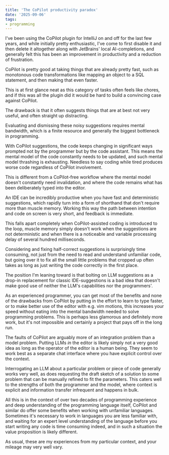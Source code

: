 ```yaml
---
title: 'The CoPilot productivity paradox'
date: '2025-09-06'
tags:
- programming
---
```


I've been using the CoPilot plugin for IntelliJ on and off for the last few years,
and while initially pretty enthusiastic,
I've come to first disable it and then delete it altogether along with JetBrains' local AI-completions,
and generally felt this has been an improvement in productivity and a reduction of frustration.

CoPilot is pretty good at taking things that are already pretty fast,
such as monotonous code transformations like mapping an object to a SQL statement,
and then making that even faster.

This is at first glance neat as this category of tasks often feels like chores,
and if this was all the plugin did it would be hard to build a convincing case against CoPilot.

The drawback is that it often suggests things that are at best not very useful,
and often straight up distracting.

Evaluating and dismissing these noisy suggestions requires mental bandwidth,
which is a finite resource and generally the biggest bottleneck in programming.

With CoPilot suggestions,
the code keeps changing in significant ways prompted not by the programmer but by the code assistant.
This means the mental model of the code constantly needs to be updated,
and such mental model thrashing is exhausting.
Needless to say coding while tired produces worse code regardless of CoPilot involvement.

This is different from a CoPilot-free workflow where the mental model doesn't constantly need invalidation,
and where the code remains what has been deliberately typed into the editor.

An IDE can be incredibly productive when you have fast and deterministic suggestions,
which rapidly turn into a form of shorthand that don't require more than muscle memory.
Working this way the path between intention and code on screen is very short, and feedback is immediate.

This falls apart completely when CoPilot-assisted coding is introduced to the loop,
muscle memory simply doesn't work when the suggestions are not deterministic and when there is a noticeable and variable processing delay of several hundred milliseconds.

Considering and fixing half-correct suggestions is surprisingly time consuming,
not just from the need to read and understand unfamiliar code, 
but going over it to fix all the small little problems that cropped up often takes as long as just writing the code correctly in the first place.

The position I'm leaning toward is that bolting on LLM suggestions as a drop-in replacement for classic IDE-suggestions is a bad idea that doesn't make good use of neither the LLM's capabilities nor the programmers'.

As an experienced programmer,
you can get most of the benefits and none of the drawbacks from CoPilot by putting in the effort to learn to type faster,
or to make better use of the editor with e.g. vim motions,
this increases your speed without eating into the mental bandwidth needed to solve programming problems.
This is perhaps less glamorous and definitely more work,
but it's not impossible and certainly a project that pays off in the long run.

The faults of CoPilot are arguably more of an integration problem than a model problem.
Putting LLMs *in* the editor is likely simply not a very good idea as long as the operator of the editor is a human being.
They seem to work best as a separate chat interface where you have explicit control over the context.

Interrogating an LLM about a particular problem or piece of code generally works very well,
as does requesting the draft sketch of a solution to some problem that can be manually refined to fit the parameters.
This caters well to the strengths of both the programmer and the model,
where context is explicit and information transfer infrequent and happens in bulk. 

All this is in the context of over two decades of programming experience and deep understanding of the programming language itself,
CoPilot and similar do offer some benefits when working with unfamiliar languages.
Sometimes it's necessary to work in languages you are less familiar with,
and waiting for an expert level understanding of the language before you start writing any code is time consuming indeed,
and in such a situation the value proposition is likely different.

As usual, these are my experiences from my particular context, and your mileage may very well vary.
